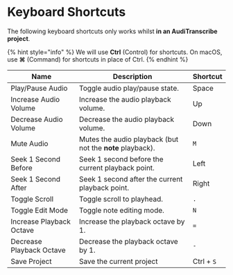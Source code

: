 # Keyboard Shortcuts

The following keyboard shortcuts only works whilst **in an AudiTranscribe project**.

{% hint style="info" %}
We will use **Ctrl** (Control) for shortcuts. On macOS, use **⌘** (Command) for shortcuts in place of Ctrl.
{% endhint %}

| Name                     | Description                                               | Shortcut   |
|--------------------------|-----------------------------------------------------------|------------|
| Play/Pause Audio         | Toggle audio play/pause state.                            | Space      |
| Increase Audio Volume    | Increase the audio playback volume.                       | Up         |
| Decrease Audio Volume    | Decrease the audio playback volume.                       | Down       |
| Mute Audio               | Mutes the audio playback (but not the **note** playback). | `M`        |
| Seek 1 Second Before     | Seek 1 second before the current playback point.          | Left       |
| Seek 1 Second After      | Seek 1 second after the current playback point.           | Right      |
| Toggle Scroll            | Toggle scroll to playhead.                                | `.`        |
| Toggle Edit Mode         | Toggle note editing mode.                                 | `N`        |
| Increase Playback Octave | Increase the playback octave by 1.                        | `=`        |
| Decrease Playback Octave | Decrease the playback octave by 1.                        | `-`        |
| Save Project             | Save the current project                                  | Ctrl + `S` |

